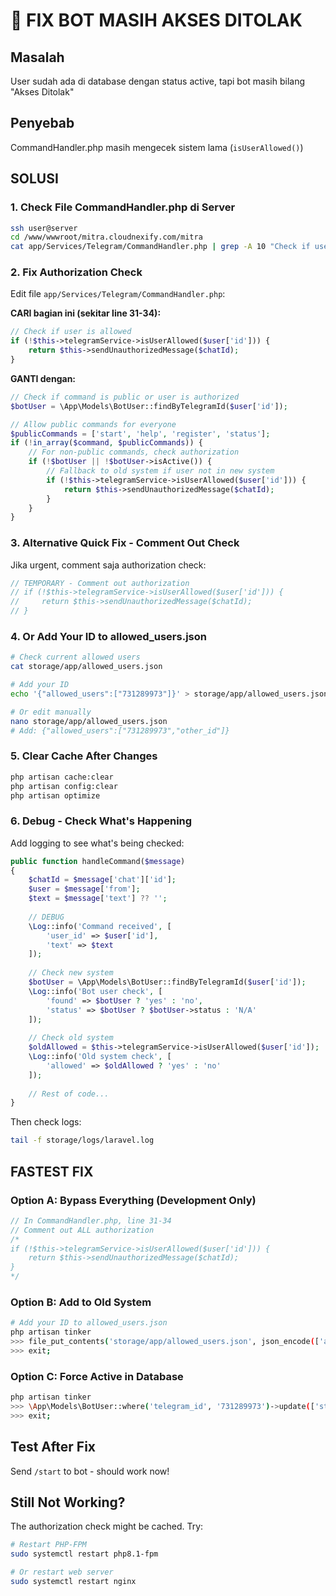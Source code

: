 # 🔧 FIX BOT MASIH AKSES DITOLAK

## Masalah
User sudah ada di database dengan status active, tapi bot masih bilang "Akses Ditolak"

## Penyebab
CommandHandler.php masih mengecek sistem lama (`isUserAllowed()`)

## SOLUSI

### 1. Check File CommandHandler.php di Server

```bash
ssh user@server
cd /www/wwwroot/mitra.cloudnexify.com/mitra
cat app/Services/Telegram/CommandHandler.php | grep -A 10 "Check if user is allowed"
```

### 2. Fix Authorization Check

Edit file `app/Services/Telegram/CommandHandler.php`:

**CARI bagian ini (sekitar line 31-34):**
```php
// Check if user is allowed
if (!$this->telegramService->isUserAllowed($user['id'])) {
    return $this->sendUnauthorizedMessage($chatId);
}
```

**GANTI dengan:**
```php
// Check if command is public or user is authorized
$botUser = \App\Models\BotUser::findByTelegramId($user['id']);

// Allow public commands for everyone
$publicCommands = ['start', 'help', 'register', 'status'];
if (!in_array($command, $publicCommands)) {
    // For non-public commands, check authorization
    if (!$botUser || !$botUser->isActive()) {
        // Fallback to old system if user not in new system
        if (!$this->telegramService->isUserAllowed($user['id'])) {
            return $this->sendUnauthorizedMessage($chatId);
        }
    }
}
```

### 3. Alternative Quick Fix - Comment Out Check

Jika urgent, comment saja authorization check:

```php
// TEMPORARY - Comment out authorization
// if (!$this->telegramService->isUserAllowed($user['id'])) {
//     return $this->sendUnauthorizedMessage($chatId);
// }
```

### 4. Or Add Your ID to allowed_users.json

```bash
# Check current allowed users
cat storage/app/allowed_users.json

# Add your ID
echo '{"allowed_users":["731289973"]}' > storage/app/allowed_users.json

# Or edit manually
nano storage/app/allowed_users.json
# Add: {"allowed_users":["731289973","other_id"]}
```

### 5. Clear Cache After Changes

```bash
php artisan cache:clear
php artisan config:clear
php artisan optimize
```

### 6. Debug - Check What's Happening

Add logging to see what's being checked:

```php
public function handleCommand($message)
{
    $chatId = $message['chat']['id'];
    $user = $message['from'];
    $text = $message['text'] ?? '';
    
    // DEBUG
    \Log::info('Command received', [
        'user_id' => $user['id'],
        'text' => $text
    ]);
    
    // Check new system
    $botUser = \App\Models\BotUser::findByTelegramId($user['id']);
    \Log::info('Bot user check', [
        'found' => $botUser ? 'yes' : 'no',
        'status' => $botUser ? $botUser->status : 'N/A'
    ]);
    
    // Check old system
    $oldAllowed = $this->telegramService->isUserAllowed($user['id']);
    \Log::info('Old system check', [
        'allowed' => $oldAllowed ? 'yes' : 'no'
    ]);
    
    // Rest of code...
}
```

Then check logs:
```bash
tail -f storage/logs/laravel.log
```

## FASTEST FIX

### Option A: Bypass Everything (Development Only)
```php
// In CommandHandler.php, line 31-34
// Comment out ALL authorization
/*
if (!$this->telegramService->isUserAllowed($user['id'])) {
    return $this->sendUnauthorizedMessage($chatId);
}
*/
```

### Option B: Add to Old System
```bash
# Add your ID to allowed_users.json
php artisan tinker
>>> file_put_contents('storage/app/allowed_users.json', json_encode(['allowed_users' => ['731289973']]));
>>> exit;
```

### Option C: Force Active in Database
```bash
php artisan tinker
>>> \App\Models\BotUser::where('telegram_id', '731289973')->update(['status' => 'active', 'role_id' => 1]);
>>> exit;
```

## Test After Fix

Send `/start` to bot - should work now!

## Still Not Working?

The authorization check might be cached. Try:
```bash
# Restart PHP-FPM
sudo systemctl restart php8.1-fpm

# Or restart web server
sudo systemctl restart nginx